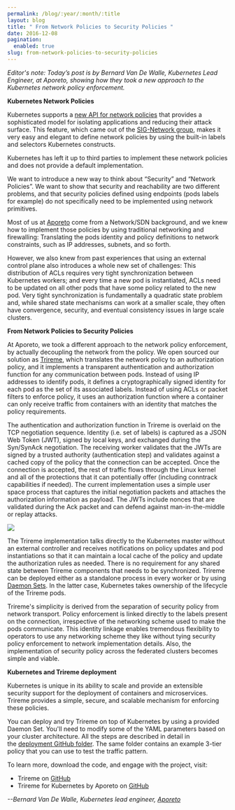 ```yaml
---
permalink: /blog/:year/:month/:title
layout: blog
title: " From Network Policies to Security Policies "
date: 2016-12-08
pagination:
  enabled: true
slug: from-network-policies-to-security-policies
---
```

_Editor's note: Today’s post is by Bernard Van De Walle, Kubernetes Lead Engineer, at Aporeto, showing how they took a new approach to the Kubernetes network policy enforcement._  


**Kubernetes Network Policies&nbsp;**  

Kubernetes supports a [new API for network policies](http://kubernetes.io/docs/user-guide/networkpolicies/) that provides a sophisticated model for isolating applications and reducing their attack surface. This feature, which came out of the [SIG-Network group](https://github.com/kubernetes/community/wiki/SIG-Network), makes it very easy and elegant to define network policies by using the built-in labels and selectors Kubernetes constructs.  

Kubernetes has left it up to third parties to implement these network policies and does not provide a default implementation.  

We want to introduce a new way to think about “Security” and “Network Policies”. We want to show that security and reachability are two different problems, and that security policies defined using endpoints (pods labels for example) do not specifically need to be implemented using network primitives.  

Most of us at [Aporeto](https://www.aporeto.com/) come from a Network/SDN background, and we knew how to implement those policies by using traditional networking and firewalling: Translating the pods identity and policy definitions to network constraints, such as IP addresses, subnets, and so forth.  

However, we also knew from past experiences that using an external control plane also introduces a whole new set of challenges: This distribution of ACLs requires very tight synchronization between Kubernetes workers; and every time a new pod is instantiated, ACLs need to be updated on all other pods that have some policy related to the new pod. Very tight synchronization is fundamentally a quadratic state problem and, while shared state mechanisms can work at a smaller scale, they often have convergence, security, and eventual consistency issues in large scale clusters.&nbsp;  

**From Network Policies to Security Policies**  

At Aporeto, we took a different approach to the network policy enforcement, by actually decoupling the network from the policy. We open sourced our solution as [Trireme](https://github.com/aporeto-inc/trireme), which translates the network policy to an authorization policy, and it implements a transparent authentication and authorization function for any communication between pods. Instead of using IP addresses to identify pods, it defines a cryptographically signed identity for each pod as the set of its associated labels. Instead of using ACLs or packet filters to enforce policy, it uses an authorization function where a container can only receive traffic from containers with an identity that matches the policy requirements.&nbsp;  

The authentication and authorization function in Trireme is overlaid on the TCP negotiation sequence. Identity (i.e. set of labels) is captured as a JSON Web Token (JWT), signed by local keys, and exchanged during the Syn/SynAck negotiation. The receiving worker validates that the JWTs are signed by a trusted authority (authentication step) and validates against a cached copy of the policy that the connection can be accepted. Once the connection is accepted, the rest of traffic flows through the Linux kernel and all of the protections that it can potentially offer (including conntrack capabilities if needed). The current implementation uses a simple user space process that captures the initial negotiation packets and attaches the authorization information as payload. The JWTs include nonces that are validated during the Ack packet and can defend against man-in-the-middle or replay attacks.  


 ![](https://lh3.googleusercontent.com/PhkJ4eoRc50gm6oSTZbw138l3jzVKjjQrn2mNHjys9Cu7RG-q2X-f5PX07ZY6xjbIQT0ud8oMSX6yNwjDpmDq3a3lYWcc_gBYJBjvBLP8PIHZaTW54fJppDze9pYxOmZY-JNqQ1Y)

The Trireme implementation talks directly to the Kubernetes master without an external controller and receives notifications on policy updates and pod instantiations so that it can maintain a local cache of the policy and update the authorization rules as needed. There is no requirement for any shared state between Trireme components that needs to be synchronized. Trireme can be deployed either as a standalone process in every worker or by using [Daemon Sets](http://kubernetes.io/docs/admin/daemons/). In the latter case, Kubernetes takes ownership of the lifecycle of the Trireme pods.&nbsp;  

Trireme's simplicity is derived from the separation of security policy from network transport. Policy enforcement is linked directly to the labels present on the connection, irrespective of the networking scheme used to make the pods communicate. This identity linkage enables tremendous flexibility to operators to use any networking scheme they like without tying security policy enforcement to network implementation details. Also, the implementation of security policy across the federated clusters becomes simple and viable.  

**Kubernetes and Trireme deployment**  

Kubernetes is unique in its ability to scale and provide an extensible security support for the deployment of containers and microservices. Trireme provides a simple, secure, and scalable mechanism for enforcing these policies.&nbsp;  

You can deploy and try Trireme on top of Kubernetes by using a provided Daemon Set. You'll need to modify some of the YAML parameters based on your cluster architecture. All the steps are described in detail in the&nbsp;[deployment GitHub folder](https://github.com/aporeto-inc/trireme-kubernetes/tree/master/deployment). The same folder contains an example 3-tier policy that you can use to test the traffic pattern.  

To learn more, download the code, and engage with the project, visit:  

- Trireme on [GitHub](https://github.com/aporeto-inc/trireme-kubernetes)
- Trireme for Kubernetes by Aporeto on [GitHub](https://github.com/aporeto-inc/trireme-kubernetes)


_--Bernard Van De Walle, Kubernetes lead engineer, [Aporeto](https://www.aporeto.com/)_  
